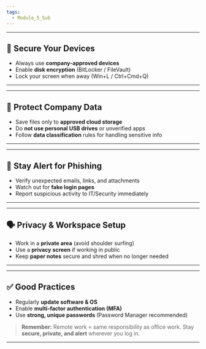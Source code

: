 ```yaml
---
tags:
  - Module_5_Sub
---
```

---
## 🔐 Secure Your Devices

- Always use **company-approved devices**
- Enable **disk encryption** (BitLocker / FileVault)
- Lock your screen when away (Win+L / Ctrl+Cmd+Q)

---


---
## 📂 Protect Company Data

- Save files only to **approved cloud storage**
- Do **not use personal USB drives** or unverified apps
- Follow **data classification** rules for handling sensitive info

---


---
## 📧 Stay Alert for Phishing

- Verify unexpected emails, links, and attachments
- Watch out for **fake login pages**
- Report suspicious activity to IT/Security immediately

---


---
## 🗣️ Privacy & Workspace Setup

- Work in a **private area** (avoid shoulder surfing)
- Use a **privacy screen** if working in public
- Keep **paper notes** secure and shred when no longer needed

---


---
## ✅ Good Practices

- Regularly **update software & OS**
- Enable **multi-factor authentication (MFA)**
- Use **strong, unique passwords** (Password Manager recommended)

>**Remember:** Remote work = same responsibility as office work.
>Stay **secure, private, and alert** wherever you log in.

---
